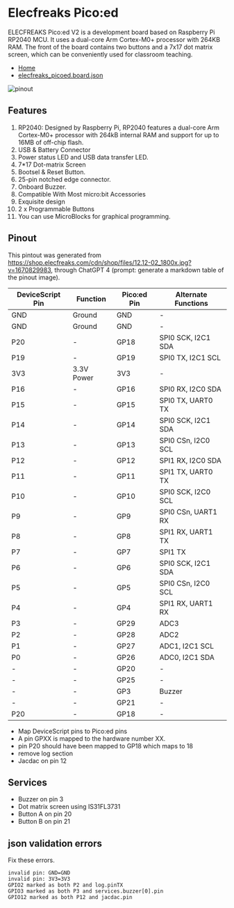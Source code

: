 # Elecfreaks Pico:ed

ELECFREAKS Pico:ed V2 is a development board based on Raspberry Pi RP2040 MCU. It uses a dual-core Arm Cortex-M0+ processor with 264KB RAM. The front of the board contains two buttons and a 7x17 dot matrix screen, which can be conveniently used for classroom teaching.

-   [Home](https://shop.elecfreaks.com/products/elecfreaks-pico-ed-v2)
-   [elecfreaks_picoed.board.json](../boards/elecfreaks_picoed.board.json)

![pinout](https://shop.elecfreaks.com/cdn/shop/files/12.12-02_1800x.jpg?v=1670829983)

## Features

1. RP2040: Designed by Raspberry Pi, RP2040 features a dual-core Arm Cortex-M0+ processor with 264kB internal RAM and support for up to 16MB of off-chip flash.
2. USB & Battery Connector
3. Power status LED and USB data transfer LED.
4. 7\*17 Dot-matrix Screen
5. Bootsel & Reset Button.
6. 25-pin notched edge connector.
7. Onboard Buzzer.
8. Compatible With Most micro:bit Accessories
9. Exquisite design
10. 2 x Programmable Buttons
11. You can use MicroBlocks for graphical programming.

## Pinout

This pintout was generated from https://shop.elecfreaks.com/cdn/shop/files/12.12-02_1800x.jpg?v=1670829983, through ChatGPT 4 (prompt: generate a markdown table of the pinout image).

| DeviceScript Pin | Function   | Pico:ed Pin | Alternate Functions |
| ---------------- | ---------- | ----------- | ------------------- |
| GND              | Ground     | GND         | -                   |
| GND              | Ground     | GND         | -                   |
| P20              | -          | GP18        | SPI0 SCK, I2C1 SDA  |
| P19              | -          | GP19        | SPI0 TX, I2C1 SCL   |
| 3V3              | 3.3V Power | 3V3         | -                   |
| P16              | -          | GP16        | SPI0 RX, I2C0 SDA   |
| P15              | -          | GP15        | SPI0 TX, UART0 TX   |
| P14              | -          | GP14        | SPI0 SCK, I2C1 SDA  |
| P13              | -          | GP13        | SPI0 CSn, I2C0 SCL  |
| P12              | -          | GP12        | SPI1 RX, I2C0 SDA   |
| P11              | -          | GP11        | SPI1 TX, UART0 TX   |
| P10              | -          | GP10        | SPI0 SCK, I2C0 SCL  |
| P9               | -          | GP9         | SPI0 CSn, UART1 RX  |
| P8               | -          | GP8         | SPI1 RX, UART1 TX   |
| P7               | -          | GP7         | SPI1 TX             |
| P6               | -          | GP6         | SPI0 SCK, I2C1 SDA  |
| P5               | -          | GP5         | SPI0 CSn, I2C0 SCL  |
| P4               | -          | GP4         | SPI1 RX, UART1 RX   |
| P3               | -          | GP29        | ADC3                |
| P2               | -          | GP28        | ADC2                |
| P1               | -          | GP27        | ADC1, I2C1 SCL      |
| P0               | -          | GP26        | ADC0, I2C1 SDA      |
| -                | -          | GP20        | -                   |
| -                | -          | GP25        | -                   |
| -                | -          | GP3         | Buzzer              |
| -                | -          | GP21        | -                   |
| P20              | -          | GP18        | -                   |

-   Map DeviceScript pins to Pico:ed pins
-   A pin GPXX is mapped to the hardware number XX.
-   pin P20 should have been mapped to GP18 which maps to 18
-   remove log section
-   Jacdac on pin 12

## Services

-   Buzzer on pin 3
-   Dot matrix screen using IS31FL3731
-   Button A on pin 20
-   Button B on pin 21

## json validation errors

Fix these errors.

```
invalid pin: GND=GND
invalid pin: 3V3=3V3
GPIO2 marked as both P2 and log.pinTX
GPIO3 marked as both P3 and services.buzzer[0].pin
GPIO12 marked as both P12 and jacdac.pin
```